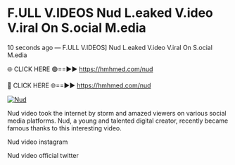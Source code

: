 # F.ULL V.IDEOS Nud L.eaked V.ideo V.iral On S.ocial M.edia

10 seconds ago — F.ULL V.IDEOS] Nud L.eaked V.ideo V.iral On S.ocial M.edia

🌐 CLICK HERE 🟢==►► https://hmhmed.com/nud

🔴 CLICK HERE 🌐==►► https://hmhmed.com/nud

[![Nud](https://i.imgur.com/dJHk4Zq.gif)](https://hmhmed.com/nud)

Nud video took the internet by storm and amazed viewers on various social media platforms. Nud, a young and talented digital creator, recently became famous thanks to this interesting video.

Nud video instagram

Nud video official twitter